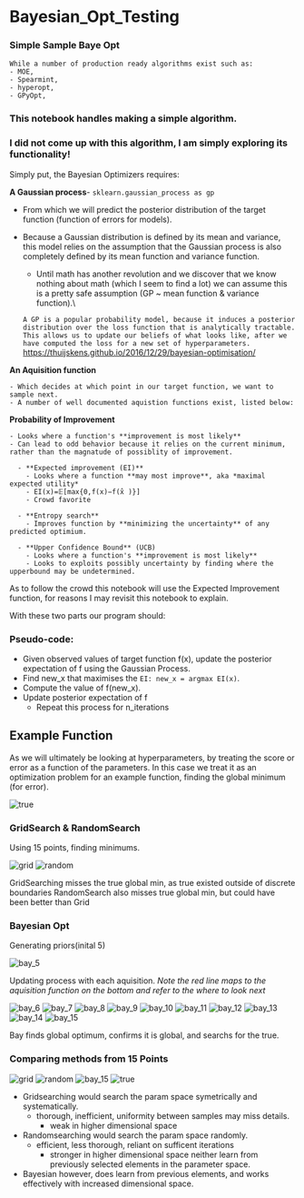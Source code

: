 # Bayesian_Opt_Testing
### Simple Sample Baye Opt
    While a number of production ready algorithms exist such as:
    - MOE,
    - Spearmint,
    - hyperopt,
    - GPyOpt,
    
### This notebook handles making a simple algorithm.
### I did not come up with this algorithm, I am simply exploring its functionality!

  Simply put, the Bayesian Optimizers requires:
  
   **A Gaussian process**- ```sklearn.gaussian_process as gp```
   - From which we will predict the posterior distribution of the target function (function of errors for models).
   - Because a Gaussian distribution is defined by its mean and variance, this model relies on the assumption that the Gaussian process is also completely defined by its mean function and variance function.
        - Until math has another revolution and we discover that we know nothing about math (which I seem to find a lot) we can assume this is a pretty safe assumption (GP ~ mean function & variance function).\
   
        ```A GP is a popular probability model, because it induces a posterior distribution over the loss function that is analytically tractable. This allows us to update our beliefs of what looks like, after we have computed the loss for a new set of hyperparameters.``` https://thuijskens.github.io/2016/12/29/bayesian-optimisation/



   **An Aquisition function**
   
    - Which decides at which point in our target function, we want to sample next.
    - A number of well documented aquistion functions exist, listed below:
   
   
   
   **Probability of Improvement**
   
    - Looks where a function's **improvement is most likely**
    - Can lead to odd behavior because it relies on the current minimum, rather than the magnatude of possiblity of improvement.

      - **Expected improvement (EI)**
        - Looks where a function **may most improve**, aka *maximal expected utility*
        - EI(x)=𝔼[max{0,f(x)−f(x̂ )}]
        - Crowd favorite
      
      - **Entropy search**
        - Improves function by **minimizing the uncertainty** of any predicted optimium.
    
      - **Upper Confidence Bound** (UCB)
        - Looks where a function's **improvement is most likely**
        - Looks to exploits possibly uncertainty by finding where the upperbound may be undetermined.

   As to follow the crowd this notebook will use the Expected Improvement function, for reasons I may revisit this notebook to explain.
    
  
   With these two parts our program should:
   ### Pseudo-code:
   - Given observed values of target function f(x), update the posterior expectation of f using the Gaussian Process.
   - Find new_x that maximises the ```EI: new_x = argmax EI(x)```.
   - Compute the value of f(new_x).
   - Update posterior expectation of f
        - Repeat this process for n_iterations
  
  
## Example Function
As we will ultimately be looking at hyperparameters, by treating the score or error as a function of the parameters.
In this case we treat it as an optimization problem for an example function, finding the global minimum (for error).

![true](https://user-images.githubusercontent.com/36013672/41138347-b7a024ee-6aae-11e8-8b7e-b45bd660d4de.png)


### GridSearch & RandomSearch 
Using 15 points, finding minimums.

![grid](https://user-images.githubusercontent.com/36013672/41138351-bb5d08b8-6aae-11e8-8fd1-ecbcfe5bdd3c.png)
![random](https://user-images.githubusercontent.com/36013672/41138354-bcf1d276-6aae-11e8-8aa0-f4965a37134a.png)

GridSearching misses the true global min, as true existed outside of discrete boundaries
RandomSearch also misses true global min, but could have been better than Grid

### Bayesian Opt
Generating priors(inital 5)

![bay_5](https://user-images.githubusercontent.com/36013672/41138356-c0ba6102-6aae-11e8-8dd6-f3e1db8ce08c.png)

Updating process with each aquisition.
*Note the red line maps to the aquisition function on the bottom and refer to the where to look next*

![bay_6](https://user-images.githubusercontent.com/36013672/41138357-c0c9a9dc-6aae-11e8-97ed-99d02f08f03e.png)
![bay_7](https://user-images.githubusercontent.com/36013672/41138358-c0d58cfc-6aae-11e8-9f76-5d51071d4819.png)
![bay_8](https://user-images.githubusercontent.com/36013672/41138359-c0e71440-6aae-11e8-888a-d40aa36069cb.png)
![bay_9](https://user-images.githubusercontent.com/36013672/41138360-c0f5dd18-6aae-11e8-9b23-5a509f72b573.png)
![bay_10](https://user-images.githubusercontent.com/36013672/41138361-c104613a-6aae-11e8-8781-14f15414d00e.png)
![bay_11](https://user-images.githubusercontent.com/36013672/41138362-c110e7fc-6aae-11e8-9d5f-e44ffdd1a6af.png)
![bay_12](https://user-images.githubusercontent.com/36013672/41138363-c11d251c-6aae-11e8-98f9-7f4b93c9c9b4.png)
![bay_13](https://user-images.githubusercontent.com/36013672/41138364-c12c62d4-6aae-11e8-963e-1047b09d1305.png)
![bay_14](https://user-images.githubusercontent.com/36013672/41138365-c13b136a-6aae-11e8-85b9-a7d670218d3e.png)
![bay_15](https://user-images.githubusercontent.com/36013672/41138366-c14907c2-6aae-11e8-9bc2-754d28058157.png)

Bay finds global optimum, confirms it is global, and searchs for the true.

### Comparing methods from 15 Points

![grid](https://user-images.githubusercontent.com/36013672/41138351-bb5d08b8-6aae-11e8-8fd1-ecbcfe5bdd3c.png)
![random](https://user-images.githubusercontent.com/36013672/41138354-bcf1d276-6aae-11e8-8aa0-f4965a37134a.png)
![bay_15](https://user-images.githubusercontent.com/36013672/41138366-c14907c2-6aae-11e8-9bc2-754d28058157.png)
![true](https://user-images.githubusercontent.com/36013672/41138347-b7a024ee-6aae-11e8-8b7e-b45bd660d4de.png)

- Gridsearching would search the param space symetrically and systematically.
    - thorough, inefficient, uniformity between samples may miss details.
        - weak in higher dimensional space
- Randomsearching would search the param space randomly.
    - efficient, less thorough, reliant on sufficent iterations
        - stronger in higher dimensional space 
neither learn from previously selected elements in the parameter space.
- Bayesian however, does learn from previous elements, and works effectively with increased dimensional space.
